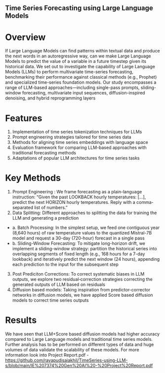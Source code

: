 ## Time Series Forecasting using Large Language Models
# Overview
If Large Language Models can find patterns within textual data and produce the next words in an autoregressive way, can we make Large Language Models to predict the value of a variable in a future timestep given its historical data. We set out to investigate the capability of Large Language Models (LLMs) to perform multivariate time-series forecasting, benchmarking their performance against classical methods (e.g., Prophet) and specialized time-series foundation models​. Our study encompasses a range of LLM-based approaches—including single-pass prompts, sliding-window forecasting, multivariate input sequences, diffusion-inspired denoising, and hybrid reprogramming layers
# Features
1. Implementation of time series tokenization techniques for LLMs
2. Prompt engineering strategies tailored for time series data
3. Methods for aligning time series embeddings with language space
4. Evaluation framework for comparing LLM-based approaches with traditional forecasting methods
5. Adaptations of popular LLM architectures for time series tasks
# Key Methods
1. Prompt Engineering : We frame forecasting as a plain-language instruction:
“Given the past LOOKBACK hourly temperatures: […], predict the next HORIZON hourly temperatures. Reply with a comma-separated list of numbers.” ​
2. Data Splitting: Different approaches to splitting the data for training the LLM and generating a prediction
- a. Batch Processing: In the simplest setup, we feed one contiguous year (8,640 hours) of raw temperature values to the quantized Mistral-7B model and request a 30-day (720-hour) forecast in a single pass
-  b. Sliding-Window Forecasting: To mitigate long-horizon drift, we implement a sliding-window strategy: partition the historical series into overlapping segments of fixed length (e.g., 168 hours for a 7-day lookback) and iteratively predict the next window (24 hours), appending each prediction to the input for the subsequent step
3. Post Prediciton Corrections: To correct systematic biases in LLM outputs, we explore two residual‐correction strategies correcting the generated outputs of LLM based on residuals
4. Diffusion based models: Taking inspiration from predictor-corrector networks in diffusion models, we have applied Score based diffusion models to correct time series outputs
# Results
We have seen that LLM+Score based diffusion models had higher accuracy compared to Large Language models and traditional time series models. Further analysis has to be performed on different types of data and huge volumes of data validate the scalability of these models.
For more information look into Project Report.pdf - https://github.com/rayapudisaiakhil/TimeSeries-using-LLM-s/blob/main/IE%207374%20Gen%20AI%20-%20Project%20Report.pdf
